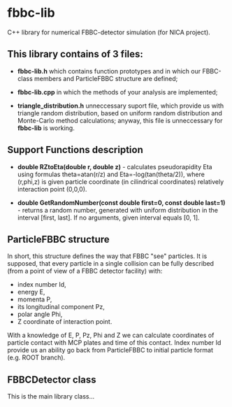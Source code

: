 # fbbc-lib
C++ library for numerical FBBC-detector simulation (for NICA project).

## This library contains of 3 files:
- **fbbc-lib.h** which contains function prototypes and in which our
FBBC-class members and ParticleFBBC structure are defined;

- **fbbc-lib.cpp** in which the methods of your analysis are implemented;

- **triangle_distribution.h** unneccessary suport file, which provide us with triangle random distribution,
based on uniform random distribution and Monte-Carlo method calculations; anyway,
this file is unneccessary for **fbbc-lib** is working.

## Support Functions description

- **double RZtoEta(double r, double z)** - 
calculates pseudorapidity Eta using formulas theta=atan(r/z) and Eta=-log(tan(theta/2)),
where (r,phi,z) is given particle 
coordinate (in cilindrical coordinates) relatively interaction point (0,0,0).

- **double GetRandomNumber(const double first=0, const double last=1)** - 
returns a random number, generated with uniform distribution in the interval [first, last].
If no arguments, given interval equals [0, 1].

## ParticleFBBC structure
In short, this structure defines the way that FBBC "see" particles.
It is supposed, that every particle in a single collision can be fully described (from a point of
view of a FBBC detector facility) with:
- index number Id,
- energy E,
- momenta P,
- its longitudinal component Pz,
- polar angle Phi,
- Z coordinate  of interaction point.

With a knowledge of E, P, Pz, Phi and Z we can calculate coordinates of particle contact with MCP plates
and time of this contact. Index number Id provide us an ability go back from ParticleFBBC to initial
particle format (e.g. ROOT branch).

## FBBCDetector class
This is the main library class...

